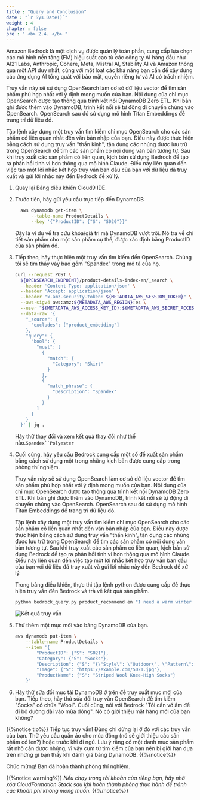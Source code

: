 ```yaml
---
title : "Query and Conclusion"
date : "`r Sys.Date()`"
weight : 4
chapter : false
pre : " <b> 2.4. </b> "
---
```


Amazon Bedrock là một dịch vụ được quản lý toàn phần, cung cấp lựa chọn các mô hình nền tảng (FM) hiệu suất cao từ các công ty AI hàng đầu như AI21 Labs, Anthropic, Cohere, Meta, Mistral AI, Stability AI và Amazon thông qua một API duy nhất, cùng với một loạt các khả năng bạn cần để xây dựng các ứng dụng AI tổng quát với bảo mật, quyền riêng tư và AI có trách nhiệm.

Truy vấn này sẽ sử dụng OpenSearch làm cơ sở dữ liệu vector để tìm sản phẩm phù hợp nhất với ý định mong muốn của bạn. Nội dung của chỉ mục OpenSearch được tạo thông qua trình kết nối DynamoDB Zero ETL. Khi bản ghi được thêm vào DynamoDB, trình kết nối sẽ tự động di chuyển chúng vào OpenSearch. OpenSearch sau đó sử dụng mô hình Titan Embeddings để trang trí dữ liệu đó.

Tập lệnh xây dựng một truy vấn tìm kiếm chỉ mục OpenSearch cho các sản phẩm có liên quan nhất đến văn bản nhập của bạn. Điều này được thực hiện bằng cách sử dụng truy vấn "thần kinh", tận dụng các nhúng được lưu trữ trong OpenSearch để tìm các sản phẩm có nội dung văn bản tương tự. Sau khi truy xuất các sản phẩm có liên quan, kịch bản sử dụng Bedrock để tạo ra phản hồi tinh vi hơn thông qua mô hình Claude. Điều này liên quan đến việc tạo một lời nhắc kết hợp truy vấn ban đầu của bạn với dữ liệu đã truy xuất và gửi lời nhắc này đến Bedrock để xử lý.

1. Quay lại Bảng điều khiển Cloud9 IDE.
    
2. Trước tiên, hãy gửi yêu cầu trực tiếp đến DynamoDB
    
    ```bash
      aws dynamodb get-item \
          --table-name ProductDetails \
          --key '{"ProductID": {"S": "S020"}}'
    ```
    
    Đây là ví dụ về tra cứu khóa/giá trị mà DynamoDB vượt trội. Nó trả về chi tiết sản phẩm cho một sản phẩm cụ thể, được xác định bằng ProductID của sản phẩm đó.
    
3. Tiếp theo, hãy thực hiện một truy vấn tìm kiếm đến OpenSearch. Chúng tôi sẽ tìm thấy váy bao gồm "Spandex" trong mô tả của họ.
    
    ```bash
    curl --request POST \
      ${OPENSEARCH_ENDPOINT}/product-details-index-en/_search \
      --header 'Content-Type: application/json' \
      --header 'Accept: application/json' \
      --header "x-amz-security-token: ${METADATA_AWS_SESSION_TOKEN}" \
      --aws-sigv4 aws:amz:${METADATA_AWS_REGION}:es \
      --user "${METADATA_AWS_ACCESS_KEY_ID}:${METADATA_AWS_SECRET_ACCESS_KEY}" \
      --data-raw '{
        "_source": {
          "excludes": ["product_embedding"]
        },
        "query": {
          "bool": {
            "must": [
              {
                "match": {
                  "Category": "Skirt"
                }
              },
              {
                "match_phrase": {
                  "Description": "Spandex"
                }
              }
            ]
          }
        }
      }' | jq .
    ```
    
    Hãy thử thay đổi và xem kết quả thay đổi như thế nào.`Spandex``Polyester`
    
4. Cuối cùng, hãy yêu cầu Bedrock cung cấp một số đề xuất sản phẩm bằng cách sử dụng một trong những kịch bản được cung cấp trong phòng thí nghiệm.
    
    Truy vấn này sẽ sử dụng OpenSearch làm cơ sở dữ liệu vector để tìm sản phẩm phù hợp nhất với ý định mong muốn của bạn. Nội dung của chỉ mục OpenSearch được tạo thông qua trình kết nối DynamoDB Zero ETL. Khi bản ghi được thêm vào DynamoDB, trình kết nối sẽ tự động di chuyển chúng vào OpenSearch. OpenSearch sau đó sử dụng mô hình Titan Embeddings để trang trí dữ liệu đó.
    
    Tập lệnh xây dựng một truy vấn tìm kiếm chỉ mục OpenSearch cho các sản phẩm có liên quan nhất đến văn bản nhập của bạn. Điều này được thực hiện bằng cách sử dụng truy vấn "thần kinh", tận dụng các nhúng được lưu trữ trong OpenSearch để tìm các sản phẩm có nội dung văn bản tương tự. Sau khi truy xuất các sản phẩm có liên quan, kịch bản sử dụng Bedrock để tạo ra phản hồi tinh vi hơn thông qua mô hình Claude. Điều này liên quan đến việc tạo một lời nhắc kết hợp truy vấn ban đầu của bạn với dữ liệu đã truy xuất và gửi lời nhắc này đến Bedrock để xử lý.
    
    Trong bảng điều khiển, thực thi tập lệnh python được cung cấp để thực hiện truy vấn đến Bedrock và trả về kết quả sản phẩm.
    
    ```bash
    python bedrock_query.py product_recommend en "I need a warm winter coat" $METADATA_AWS_REGION $OPENSEARCH_ENDPOINT $MODEL_ID | jq .
    ```
    
    ![Kết quả truy vấn](https://static.us-east-1.prod.workshops.aws/public/c768eb2c-360b-491e-8422-bfd253e11581/static/images/ddb-os-zetl17.jpg)
    
5. Thử thêm một mục mới vào bảng DynamoDB của bạn.
    
    ```bash
    aws dynamodb put-item \
        --table-name ProductDetails \
        --item '{
            "ProductID": {"S": "S021"},
            "Category": {"S": "Socks"},
            "Description": {"S": "{\"Style\": \"Outdoor\", \"Pattern\": \"Striped\", \"Length\": \"Knee-High\", \"Type\": \"Thick\", \"Fabric\": \"Wool\", \"Composition\": \"80% Wool, 20% Nylon\", \"Care Instructions\": \"Hand wash cold, lay flat to dry\", \"Ideal For\": \"Outdoor Activities\", \"Stretch\": \"Moderate\", \"Opacity\": \"Opaque\", \"Lining\": \"No\", \"Pockets\": \"No Pockets\", \"Closure\": \"Pull Up\", \"Shoe Height\": \"Knee-High\", \"Occasion\": \"Outdoor\", \"Season\": \"Fall, Winter\"}"},
            "Image": {"S": "https://example.com/S021.jpg"},
            "ProductName": {"S": "Striped Wool Knee-High Socks"}
        }'
    ```
    
6. Hãy thử sửa đổi mục tải DynamoDB ở trên để truy xuất mục mới của bạn. Tiếp theo, hãy thử sửa đổi truy vấn OpenSearch để tìm kiếm "Socks" có chứa "Wool". Cuối cùng, nói với Bedrock "Tôi cần vớ ấm để đi bộ đường dài vào mùa đông". Nó có giới thiệu mặt hàng mới của bạn không?
    
{{%notice tip%}}
Tiếp tục truy vấn!
Đừng chỉ dừng lại ở đó với các truy vấn của bạn. Thử yêu cầu quần áo cho mùa đông (nó sẽ giới thiệu các sản phẩm có len?) hoặc trước khi đi ngủ. Lưu ý rằng có một danh mục sản phẩm rất nhỏ cần được nhúng, vì vậy cụm từ tìm kiếm của bạn nên bị giới hạn dựa trên những gì bạn thấy khi đánh giá bảng DynamoDB.
{{%/notice%}}

Chúc mừng! Bạn đã hoàn thành phòng thí nghiệm.

{{%notice warning%}}
_Nếu chạy trong tài khoản của riêng bạn, hãy nhớ xóa CloudFormation Stack sau khi hoàn thành phòng thực hành để tránh các khoản phí không mong muốn._
{{%/notice%}}